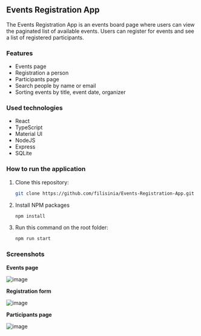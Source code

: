 ## Events Registration App
The Events Registration App is an events board page where users can view the paginated list of available events. Users can register for events and see a list of registered participants.

### Features
- Events page
- Registration a person
- Participants page
- Search people by name or email
- Sorting events by title, event date, organizer

### Used technologies
- React
- TypeScript
- Material UI
- NodeJS
- Express
- SQLite

### How to run the application
1. Clone this repository:
   
    ```bash
    git clone https://github.com/filisinia/Events-Registration-App.git
    ```
2. Install NPM packages
   
    ```bash
    npm install
    ```
    
3. Run this command on the root folder:
   
    ```bash
    npm run start
    ```

### Screenshots

**Events page**

![image](https://github.com/filisinia/Events-Registration-App/assets/113894148/68761fb8-21c9-4e00-af9a-d80bc7b40bfa)

**Registration form**

![image](https://github.com/filisinia/Events-Registration-App/assets/113894148/63b6d44b-d874-48c7-adb1-825d6091e402)

**Participants page**

![image](https://github.com/filisinia/Events-Registration-App/assets/113894148/46da2a76-6192-42e5-bd69-1fe5980ac210)

